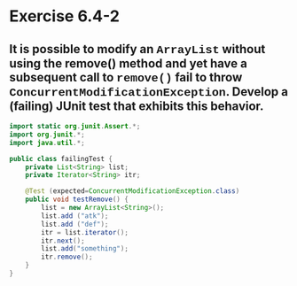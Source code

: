 # Exercise 6.4-2
## It is possible to modify an <span style="font-family:Courier">ArrayList</span> without using the <span style="font family:Courier">remove()</span> method and yet have a subsequent call to <span style="font-family:Courier">remove()</span> fail to throw <span style="font-family:Courier">ConcurrentModificationException</span>. Develop a (failing) JUnit test that exhibits this behavior.

```Java
import static org.junit.Assert.*;
import org.junit.*;
import java.util.*;

public class failingTest {
    private List<String> list;
    private Iterator<String> itr;

    @Test (expected=ConcurrentModificationException.class)
    public void testRemove() {
        list = new ArrayList<String>();
        list.add ("atk");
        list.add ("def");
        itr = list.iterator();
        itr.next();
        list.add("something");
        itr.remove();
    }
}
```